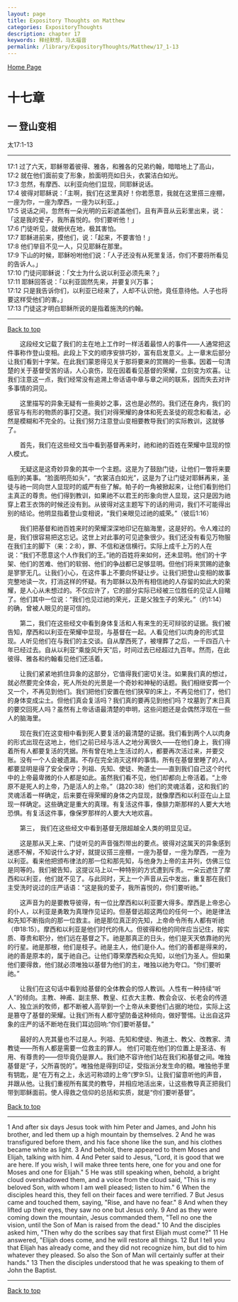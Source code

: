 ```yaml
---
layout: page
title: Expository Thoughts on Matthew
categories: ExpositoryThoughts
description: chapter 17
keywords: 释经默想，马太福音
permalink: /library/ExpositoryThoughts/Matthew/17_1-13
---
```

[ Home Page ]({{site.baseurl}}/index) <br>

<a name="0"></a>
# 十七章 

## 一 登山变相

太17:1-13

***

17:1 过了六天，耶稣带着彼得、雅各，和雅各的兄弟约翰，暗暗地上了高山，<br>
17:2 就在他们面前变了形象，脸面明亮如日头，衣裳洁白如光。<br>
17:3 忽然，有摩西、以利亚向他们显现，同耶稣说话。<br>
17:4 彼得对耶稣说：「主啊，我们在这里真好！你若愿意，我就在这里搭三座棚，一座为你，一座为摩西，一座为以利亚。」<br>
17:5 说话之间，忽然有一朵光明的云彩遮盖他们，且有声音从云彩里出来，说：「这是我的爱子，我所喜悦的。你们要听他！」<br>
17:6 门徒听见，就俯伏在地，极其害怕。<br>
17:7 耶稣进前来，摸他们，说：「起来，不要害怕！」<br>
17:8 他们举目不见一人，只见耶稣在那里。<br>
17:9 下山的时候，耶稣吩咐他们说：「人子还没有从死里复活，你们不要将所看见的告诉人。」<br>
17:10 门徒问耶稣说：「文士为什么说以利亚必须先来？」<br>
17:11 耶稣回答说：「以利亚固然先来，并要复兴万事；<br>
17:12 只是我告诉你们，以利亚已经来了，人却不认识他，竟任意待他。人子也将要这样受他们的害。」<br>
17:13 门徒这才明白耶稣所说的是指着施洗的约翰。<br>

***

[Back to top](#0)

&emsp;&emsp;这段经文记载了我们的主在地上工作时一样活着最惊人的事件——人通常把这件事称作登山变相。此段上下文的顺序安排巧妙，富有启发意义。上一章末后部分让我们看到十字架。在此我们蒙恩得见关于那将要来的赏赐的一些事。因着一句清楚的关于基督受苦的话，人心哀伤，现在因着看见基督的荣耀，立刻变为欢喜。让我们注意这一点，我们经常没有追溯上帝话语中章与章之间的联系，因而失去对许多事情的洞见。

&emsp;&emsp;这里描写的异象无疑有一些奥妙之事，这也是必然的。我们还在身内，我们的感官与有形的物质的事打交道。我们对得荣耀的身体和死去圣徒的观念和看法，必然是模糊和不完全的。让我们努力注意登山变相要教导我们的实际教训，这就够了。

&emsp;&emsp;首先，我们在这些经文当中看到基督再来时，祂和祂的百姓在荣耀中显现的惊人模式。

&emsp;&emsp;无疑这是这奇妙异象的其中一个主题。这是为了鼓励门徒，让他们一瞥将来要临到的美事。“脸面明亮如头”，“衣裳洁白如光”，这是为了让门徒对耶稣再来，圣徒与祂一同向世人显现时的威严有些了解。帕子的一角被掀起来，让他们看到他们主真正的尊贵。他们得到教训，如果祂不以君王的形象向世人显现，这只是因为祂穿上君王衣饰的时候还没有到。从彼得对这主题写下的话的用词，我们不可能得出别的结论。他明显指着登山变相说，“我们亲眼见过祂的威荣。”（彼后1:16）

&emsp;&emsp;我们把基督和祂百姓来时的荣耀深深地印记在脑海里，这是好的。令人难过的是，我们很容易把这忘记。这世上对此事的可见迹象很少。我们还没有看见万物服在我们主的脚下（来：2:8），罪、不信和迷信横行。实际上成千上万的人在说：“我们不愿意这个人作我们的王。”祂的百姓将来如何，还未显明。他们的十字架、他们的苦难、他们的软弱、他们的争战都已足够显明。但他们将来赏赐的迹象是寥寥无几。让我们小心，在这件事上不要向怀疑让步。让我们把登山变相的故事完整地读一次，打消这样的怀疑。有为耶稣以及所有相信祂的人存留的如此大的荣耀，是人心从未想过的。不仅应许了，它的部分实际已经被三位胜任的见证人目睹了。他们其中一位说：“我们也见过祂的荣光，正是父独生子的荣光。”（约1:14）的确，曾被人眼见的是可信的。

&emsp;&emsp;第二，我们在这些经文中看到身体复活和人有来生的无可辩驳的证据。我们被告知，摩西和以利亚在荣耀中显现，与基督在一起。人看见他们以肉身的形式显现。人听见他们在与我们的主交谈。自从摩西死了，被埋葬了之后，一千四百八十年已经过去。自从以利亚“乘旋风升天”后，时间过去已经超过九百年。然而，在此彼得、雅各和约翰看见他们还活着。

&emsp;&emsp;让我们紧紧地抓住异象的这部分，它值得我们密切关注。如果我们真的想过，就必然要完全体会，死人所处的光景是一个奇妙和神秘的话题。我们相继安葬一个又一个，不再见到他们。我们把他们安置在他们狭窄的床上，不再见他们了，他们的身体变成尘土。但他们真会复活吗？我们真的要再见到他们吗？坟墓到了末日真的要交回死人吗？虽然有上帝话语最清楚的申明，这些问题还是会偶然浮现在一些人的脑海里。

&emsp;&emsp;现在我们在这变相中看到死人要复活的最清楚的证据。我们看到两个人以肉身的形式出现在这地上，他们之前已经与活人之地分离很久——在他们身上，我们得着所有人都要复活的凭据。所有曾在地上生活过的人，都要再次活过来，并要交账。没有一个人会被遗漏。不存在完全消灭这样的事情。所有在基督里睡了的人，都要显明是得了安全保守；列祖、先知、使徒、殉道士——直到我们自己这个时代中的上帝最卑微的仆人都是如此。虽然我们看不见，他们却都向上帝活着。“上帝原不是死人的上帝，乃是活人的上帝。”（路20:38）他们的灵魂活着，这和我们的灵魂活着一样确定，后来要在得荣耀的身体之内显现，就像摩西和以利亚在山上显现一样确定。这些确定是重大的真理。有复活这件事，像腓力斯那样的人要大大地恐惧。有复活这件事，像保罗那样的人要大大地欢喜。

&emsp;&emsp;第三， 我们在这些经文中看到基督无限超越全人类的明显见证。

&emsp;&emsp;这是那从天上来、门徒听见的声音强烈带出的要点。彼得对这属天的异象感到迷惑不解，不知说什么才好，就提议搭三座棚，一座为基督，一座为摩西，一座为以利亚。看来他把颁布律法的那一位和那先知，与他身为上帝的主并列，仿佛三位是同等的。我们被告知，这提议马上以一种特别的方式遭到斥责。一朵云遮住了摩西和以利亚，他们就不见了。与此同时，天上一个声音从云中发出，重复那在我们主受洗时说过的庄严话语：“这是我的爱子，我所喜悦的，你们要听祂。”

&emsp;&emsp;这声音为的是要教导彼得，有一位比摩西和以利亚要大得多。摩西是上帝忠心的仆人，以利亚是勇敢为真理作见证的。但基督远超这两位的任何一个。祂是律法和先知不断指向的那一位救主。祂是那位真正的先知，上帝命令所有人都有听祂（申18:15）。摩西和以利亚是他们时代的伟人。但彼得和他的同伴应当记住，按实质、尊贵和职分，他们远在基督之下。祂是那真正的日头，他们是天天依靠祂的光的行星。祂是那根，他们是枝子。祂是主人，他们是仆人。他们的善都是得来的，祂的善是原本的，属于祂自己。让他们尊荣摩西和众先知，以他们为圣人。但如果他们要得救，他们就必须唯独以基督为他们的主，唯独以祂为夸口。“你们要听祂。”

&emsp;&emsp;让我们在这句话中看到给基督的全体教会的惊人教训。人性有一种持续“听人”的倾向。主教、神甫、副主祭、教皇、红衣大主教、教会会议、长老会的传道人、独立派的牧师，都不断被人高举到一个上帝从未要他们占据的地位，实际上这是篡夺了基督的荣耀。让我们所有人都守望防备这种倾向，做好警惕。让出自这异象的庄严的话不断地在我们耳边回响:“你们要听基督。”

&emsp;&emsp;最好的人充其量也不过是人。列祖、先知和使徒、殉道土、教父、改教家、清教徒——所有人都是需要一位救主的罪人。 他们可能在他们的位置上是圣洁、有用、有尊贵的——但毕竟仍是罪人。我们绝不容许他们站在我们和基督之间。唯独基督是“子，父所喜悦的”。唯独他是得到印证，受指派分发生命的粮。唯独他手里有钥匙，是“在万有之上，永远可称颂的上帝”(罗9:5)。让我们留意听他的声音，并跟从他。让我们重视所有属灵的教导，并相应地活出来，让这些教导真正把我们带到耶稣面前。使人得救之信仰的总括和实质，就是“你们要听基督”。

[Back to top](#0)

***

1 And after six days Jesus took with him Peter and James, and John his brother, and led them up a high mountain by themselves. 2 And he was transfigured before them, and his face shone like the sun, and his clothes became white as light. 3 And behold, there appeared to them Moses and Elijah, talking with him. 4 And Peter said to Jesus, "Lord, it is good that we are here. If you wish, I will make three tents here, one for you and one for Moses and one for Elijah." 5 He was still speaking when, behold, a bright cloud overshadowed them, and a voice from the cloud said, "This is my beloved Son, with whom I am well pleased; listen to him." 6 When the disciples heard this, they fell on their faces and were terrified. 7 But Jesus came and touched them, saying, "Rise, and have no fear." 8 And when they lifted up their eyes, they saw no one but Jesus only. 9 And as they were coming down the mountain, Jesus commanded them, "Tell no one the vision, until the Son of Man is raised from the dead." 10 And the disciples asked him, "Then why do the scribes say that first Elijah must come?" 11 He answered, "Elijah does come, and he will restore all things. 12 But I tell you that Elijah has already come, and they did not recognize him, but did to him whatever they pleased. So also the Son of Man will certainly suffer at their hands." 13 Then the disciples understood that he was speaking to them of John the Baptist.

***

[Back to top](#0)
